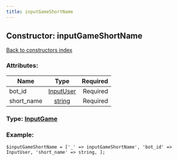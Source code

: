```yaml
---
title: inputGameShortName
---
```

## Constructor: inputGameShortName  
[Back to constructors index](index.md)



### Attributes:

| Name     |    Type       | Required |
|----------|:-------------:|---------:|
|bot\_id|[InputUser](../types/InputUser.md) | Required|
|short\_name|[string](../types/string.md) | Required|



### Type: [InputGame](../types/InputGame.md)


### Example:

```
$inputGameShortName = ['_' => inputGameShortName', 'bot_id' => InputUser, 'short_name' => string, ];
```